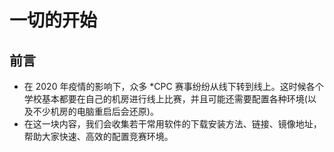 # 一切的开始

## 前言

- 在 2020 年疫情的影响下，众多 *CPC 赛事纷纷从线下转到线上。这时候各个学校基本都要在自己的机房进行线上比赛，并且可能还需要配置各种环境(以及不少机房的电脑重启后会还原)。
- 在这一块内容，我们会收集若干常用软件的下载安装方法、链接、镜像地址，帮助大家快速、高效的配置竞赛环境。